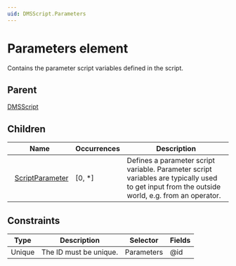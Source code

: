 ```yaml
---
uid: DMSScript.Parameters
---
```


# Parameters element

Contains the parameter script variables defined in the script.

## Parent

[DMSScript](xref:DMSScript)

## Children

|Name|Occurrences|Description|
|--- |--- |--- |
|&nbsp;&nbsp;[ScriptParameter](xref:DMSScript.Parameters.ScriptParameter)|[0, *]|Defines a parameter script variable. Parameter script variables are typically used to get input from the outside world, e.g. from an operator.|

## Constraints

|Type|Description|Selector|Fields
|--- |--- |--- |--- |
|Unique |The ID must be unique. |Parameters |@id |
